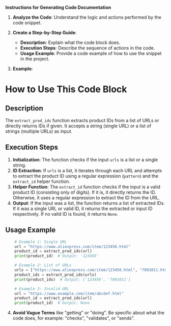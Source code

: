 **Instructions for Generating Code Documentation**

1. **Analyze the Code**: Understand the logic and actions performed by the code snippet.

2. **Create a Step-by-Step Guide**:
    - **Description**: Explain what the code block does.
    - **Execution Steps**: Describe the sequence of actions in the code.
    - **Usage Example**: Provide a code example of how to use the snippet in the project.

3. **Example**:

How to Use This Code Block
=========================================================================================

Description
-------------------------
The `extract_prod_ids` function extracts product IDs from a list of URLs or directly returns IDs if given. It accepts a string (single URL) or a list of strings (multiple URLs) as input. 

Execution Steps
-------------------------
1. **Initialization**: The function checks if the input `urls` is a list or a single string.
2. **ID Extraction**: If `urls` is a list, it iterates through each URL and attempts to extract the product ID using a regular expression (`pattern`) and the `extract_id` helper function.
3. **Helper Function**: The `extract_id` function checks if the input is a valid product ID (consisting only of digits). If it is, it directly returns the ID. Otherwise, it uses a regular expression to extract the ID from the URL. 
4. **Output**: If the input was a list, the function returns a list of extracted IDs. If it was a single URL or valid ID, it returns the extracted or input ID respectively. If no valid ID is found, it returns `None`.

Usage Example
-------------------------

```python
    # Example 1: Single URL
    url = "https://www.aliexpress.com/item/123456.html"
    product_id = extract_prod_ids(url)
    print(product_id)  # Output: '123456'

    # Example 2: List of URLs
    urls = ["https://www.aliexpress.com/item/123456.html", "7891011.html"]
    product_ids = extract_prod_ids(urls)
    print(product_ids)  # Output: ['123456', '7891011']

    # Example 3: Invalid URL
    url = "https://www.example.com/item/abcdef.html"
    product_id = extract_prod_ids(url)
    print(product_id)  # Output: None
```

4. **Avoid Vague Terms** like "getting" or "doing". Be specific about what the code does, for example: "checks", "validates", or "sends".